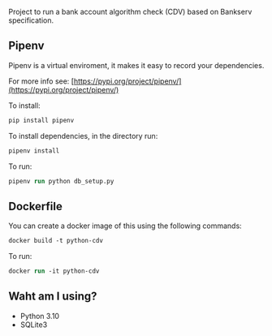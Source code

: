 Project to run a bank account algorithm check (CDV) based on Bankserv specification.

## Pipenv

Pipenv is a virtual enviroment, it makes it easy to record your dependencies.

For more info see: [https://pypi.org/project/pipenv/](https://pypi.org/project/pipenv/)

To install:

```ps
pip install pipenv
```

To install dependencies, in the directory run:

```ps
pipenv install
```

To run:

```ps
pipenv run python db_setup.py
```

## Dockerfile

You can create a docker image of this using the following commands:

```ps
docker build -t python-cdv
```

To run:

```ps
docker run -it python-cdv
```

## Waht am I using?

- Python 3.10
- SQLite3
